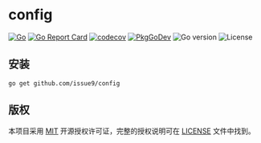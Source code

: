 config
===

[![Go](https://github.com/issue9/config/actions/workflows/go.yml/badge.svg)](https://github.com/issue9/config/actions/workflows/go.yml)
[![Go Report Card](https://goreportcard.com/badge/github.com/issue9/config)](https://goreportcard.com/report/github.com/issue9/config)
[![codecov](https://codecov.io/gh/issue9/config/branch/master/graph/badge.svg)](https://codecov.io/gh/issue9/config)
[![PkgGoDev](https://pkg.go.dev/badge/github.com/issue9/config)](https://pkg.go.dev/github.com/issue9/config)
![Go version](https://img.shields.io/github/go-mod/go-version/issue9/config)
![License](https://img.shields.io/github/license/issue9/config)

安装
---

```shell
go get github.com/issue9/config
```

版权
---

本项目采用 [MIT](http://opensource.org/licenses/MIT) 开源授权许可证，完整的授权说明可在 [LICENSE](LICENSE) 文件中找到。
